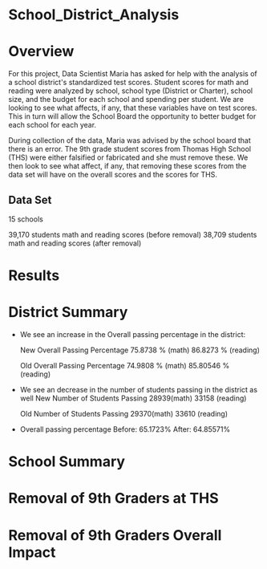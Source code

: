 # School_District_Analysis #

# **Overview** #

For this project, Data Scientist Maria has asked for help with the analysis of a school district's standardized test scores. Student scores for math and reading were analyzed by school, school type (District or Charter), school size, and the budget for each school and spending per student. We are looking to see what affects, if any, that these variables have on test scores. This in turn will allow the School Board the opportunity to better budget for each school for each year.

During collection of the data, Maria was advised by the school board that there is an error. The 9th grade student scores from Thomas High School (THS) were either falsified or fabricated and she must remove these. We then look to see what affect, if any, that removing these scores from the data set will have on the overall scores and the scores for THS.

## Data Set ##

15 schools 

39,170 students math and reading scores (before removal)
38,709 students math and reading scores (after removal)


# Results #

# **District Summary** #

- We see an increase in the Overall passing percentage in the district:

  New Overall Passing Percentage
  75.8738 % (math)
  86.8273 % (reading) 

  Old Overall Passing Percentage
  74.9808 % (math)
  85.80546 % (reading) 


- We see an decrease in the number of students passing in the district as well
  New Number of Students Passing
  28939(math)
  33158 (reading)

  Old Number of Students Passing
  29370(math)
  33610 (reading) 

- Overall passing percentage
  Before: 65.1723%
  After: 64.85571%

# **School Summary** #

# **Removal of 9th Graders at THS** #

# **Removal of 9th Graders Overall Impact** #
